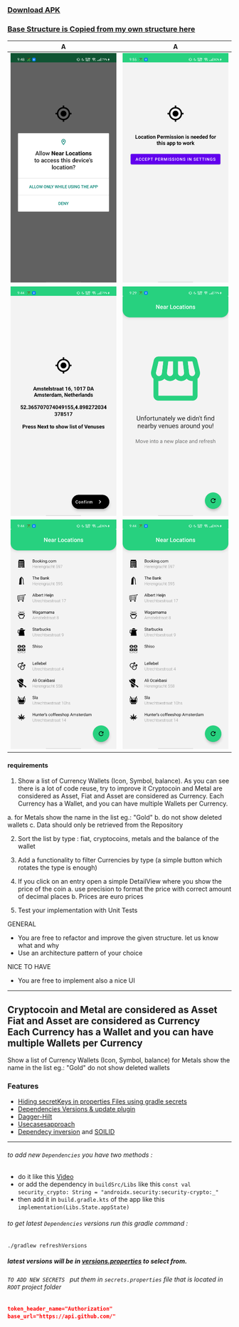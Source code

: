 
### [Download APK](https://drive.google.com/file/d/1I6MMBrUmwhG-avq5Km_WfQWnGaZdz5pD/view?usp=sharing)
### [Base Structure is Copied from my own structure here](https://github.com/EsmaeelNabil/refresh-starter-template/tree/hilt)


A            |  A
:-------------------------:|:-------------------------:
![](./art/permissions-screen.png)  |  ![](./art/permissions-screen2.png)
![](./art/location-screen.png)  |  ![](./art/empty-screen.png)
![](./art/list-screen.png)  |  ![](./art/list-screen.png)

#### requirements

1. Show a list of Currency Wallets (Icon, Symbol, balance). 
   As you can see there is a lot of code reuse, try to improve it 
   Cryptocoin and Metal are considered as Asset, Fiat and Asset are considered as Currency. 
   Each Currency has a Wallet, and you can have multiple Wallets per Currency.

  a. for Metals show the name in the list eg.: "Gold" 
  b. do not show deleted wallets
  c. Data should only be retrieved from the Repository

2. Sort the list by type : fiat, cryptocoins, metals and the balance of the wallet
3. Add a functionality to filter Currencies by type (a simple button which rotates the type is enough)
4. If you click on an entry open a simple DetailView where you show the price of the coin
   a. use precision to format the price with correct amount of decimal places
   b. Prices are euro prices

5. Test your implementation with Unit Tests


GENERAL

* You are free to refactor and improve the given structure. let us know what and why
* Use an architecture pattern of your choice

NICE TO HAVE 
* You are free to implement also a nice UI 

--------------------------------------------------
Cryptocoin and Metal are considered as Asset             
Fiat and Asset are considered as Currency               
Each Currency has a Wallet
and you can have multiple Wallets per Currency
--------------------------------------------------

Show a list of Currency Wallets (Icon, Symbol, balance)
for Metals show the name in the list eg.: "Gold" 
do not show deleted wallets



### Features
* [Hiding secretKeys in properties Files using gradle secrets](https://github.com/google/secrets-gradle-plugin)
* [Dependencies Versions & update plugin](https://jmfayard.github.io/refreshVersions/)
* [Dagger-Hilt](https://dagger.dev/hilt/gradle-setup)
* [Usecasesapproach](https://proandroiddev.com/why-you-need-use-cases-interactors-142e8a6fe576)
* [Dependecy inversion](https://medium.com/@kedren.villena/simplifying-dependency-inversion-principle-dip-59228122649a)
 and [SOILID](https://medium.com/backticks-tildes/the-s-o-l-i-d-principles-in-pictures-b34ce2f1e898) 


---
###### to add new `Dependencies` you have two methods :
- do it like this [Video](https://youtu.be/VhYERonB8co)
- or add the dependency in `buildSrc/Libs` like this
```const val security_crypto: String = "androidx.security:security-crypto:_"```
- then add it in `build.gradle.kts` of the app  like this
```implementation(Libs.State.appState)```
###### to get latest `Dependencies` versions run this gradle command :
```
./gradlew refreshVersions
```
##### latest versions will be in [versions.properties]() to select from.

###### `TO ADD NEW SECRETS ` put them in `secrets.properties` file that is located in `ROOT` project folder

``` json
token_header_name="Authorization"
base_url="https://api.github.com/"
```

























